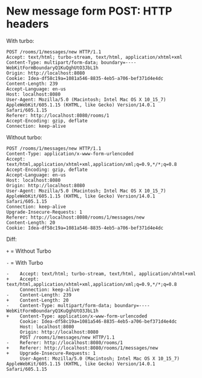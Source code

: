 # New message form POST: HTTP headers

With turbo:

    POST /rooms/1/messages/new HTTP/1.1
    Accept: text/html; turbo-stream, text/html, application/xhtml+xml
    Content-Type: multipart/form-data; boundary=----WebKitFormBoundaryQ1KuQghUtO3JbL1h
    Origin: http://localhost:8080
    Cookie: Idea-df58c19a=1081a546-8835-4eb5-a706-bef371d4e4dc
    Content-Length: 239
    Accept-Language: en-us
    Host: localhost:8080
    User-Agent: Mozilla/5.0 (Macintosh; Intel Mac OS X 10_15_7) AppleWebKit/605.1.15 (KHTML, like Gecko) Version/14.0.1 Safari/605.1.15
    Referer: http://localhost:8080/rooms/1
    Accept-Encoding: gzip, deflate
    Connection: keep-alive

Without turbo:

    POST /rooms/1/messages/new HTTP/1.1
    Content-Type: application/x-www-form-urlencoded
    Accept: text/html,application/xhtml+xml,application/xml;q=0.9,*/*;q=0.8
    Accept-Encoding: gzip, deflate
    Accept-Language: en-us
    Host: localhost:8080
    Origin: http://localhost:8080
    User-Agent: Mozilla/5.0 (Macintosh; Intel Mac OS X 10_15_7) AppleWebKit/605.1.15 (KHTML, like Gecko) Version/14.0.1 Safari/605.1.15
    Connection: keep-alive
    Upgrade-Insecure-Requests: 1
    Referer: http://localhost:8080/rooms/1/messages/new
    Content-Length: 20
    Cookie: Idea-df58c19a=1081a546-8835-4eb5-a706-bef371d4e4dc


Diff:

`+` = Without Turbo

`-` = With Turbo


    -    Accept: text/html; turbo-stream, text/html, application/xhtml+xml
    +    Accept: text/html,application/xhtml+xml,application/xml;q=0.9,*/*;q=0.8
         Connection: keep-alive
    -    Content-Length: 239
    +    Content-Length: 20
    -    Content-Type: multipart/form-data; boundary=----WebKitFormBoundaryQ1KuQghUtO3JbL1h
    +    Content-Type: application/x-www-form-urlencoded
         Cookie: Idea-df58c19a=1081a546-8835-4eb5-a706-bef371d4e4dc
         Host: localhost:8080
         Origin: http://localhost:8080
         POST /rooms/1/messages/new HTTP/1.1
    -    Referer: http://localhost:8080/rooms/1
    +    Referer: http://localhost:8080/rooms/1/messages/new
    +    Upgrade-Insecure-Requests: 1
         User-Agent: Mozilla/5.0 (Macintosh; Intel Mac OS X 10_15_7) AppleWebKit/605.1.15 (KHTML, like Gecko) Version/14.0.1 Safari/605.1.15

